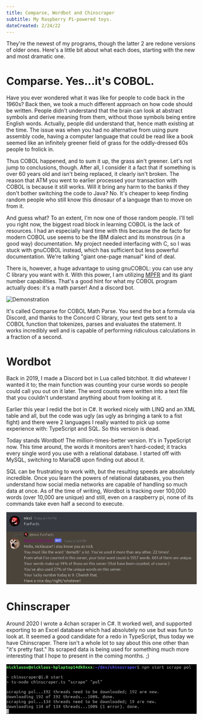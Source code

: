 ```yaml
---
title: Comparse, Wordbot and Chinscraper
subtitle: My Raspberry Pi-powered toys.
dateCreated: 2/24/22
---
```


They're the newest of my programs, though the latter 2 are redone versions of older ones. Here's a little bit about what each does, starting with the new and most dramatic one.

# Comparse. Yes...it's COBOL.
Have you ever wondered what it was like for people to code back in the 1960s? Back then, we took a much different approach on how code should be written. People didn't understand that the brain can look at abstract symbols and derive meaning from them, without those symbols being entire English words. Actually, people did understand that, hence math existing at the time. The issue was when you had no alternative from using pure assembly code, having a computer language that could be read like a book seemed like an infinitely greener field of grass for the oddly-dressed 60s people to frolick in.

Thus COBOL happened, and to sum it up, the grass ain't greener. Let's not jump to conclusions, though. After all, I consider it a fact that if something is over 60 years old and isn't being replaced, it clearly isn't broken. The reason that ATM you went to earlier processed your transaction with COBOL is because it still works. Will it bring any harm to the banks if they don't bother switching the code to Java? No. It's cheaper to keep finding random people who still know this dinosaur of a language than to move on from it.

And guess what? To an extent, I'm now one of those random people. I'll tell you right now, the biggest road block in learning COBOL is the lack of resources. I had an especially hard time with this because the de facto for modern COBOL use seems to be the IBM dialect and its monstrous (in a good way) documentation. My project needed interfacing with C, so I was stuck with gnuCOBOL instead, which has sufficient but less powerful documentation. We're talking "giant one-page manual" kind of deal.

There is, however, a huge advantage to using gnuCOBOL: you can use any C library you want with it. With this power, I am utilizing [MPFR](https://www.mpfr.org/) and its giant number capabilities. That's a good hint for what my COBOL program actually does: it's a math parser! And a discord bot.

![Demonstration](https://github.com/nicklausw/comparse/raw/main/demonstration.jpg)

It's called Comparse for COBOL Math Parse. You send the bot a formula via Discord, and thanks to the Concord C library, your text gets sent to a COBOL function that tokenizes, parses and evaluates the statement. It works incredibly well and is capable of performing ridiculous calculations in a fraction of a second.

# Wordbot
Back in 2019, I made a Discord bot in Lua called bitchbot. It did whatever I wanted it to; the main function was counting your curse words so people could call you out on it later. The word counts were written into a text file that you couldn't understand anything about from looking at it.

Earlier this year I redid the bot in C#. It worked nicely with LINQ and an XML table and all, but the code was ugly (as ugly as bringing a tank to a fist fight) and there were 2 languages I really wanted to pick up some experience with: TypeScript and SQL. So this version is dead.

Today stands Wordbot! The million-times-better version. It's in TypeScript now. This time around, the words it monitors aren't hard-coded; it tracks every single word you use with a relational database. I started off with MySQL, switching to MariaDB upon finding out about it.

SQL can be frustrating to work with, but the resulting speeds are absolutely incredible. Once you learn the powers of relational databases, you then understand how social media networks are capable of handling so much data at once. As of the time of writing, Wordbot is tracking over 100,000 words (over 10,000 are unique) and still, even on a raspberry pi, none of its commands take even half a second to execute.

![Demonstration](https://github.com/nicklausw/wordbot/raw/main/demonstration.jpg)

# Chinscraper
Around 2020 I wrote a 4chan scraper in C#. It worked well, and supported exporting to an Excel database which had absolutely no use but was fun to look at. It seemed a good candidate for a redo in TypeScript, thus today we have Chinscraper. There isn't a whole lot to say about this one other than "it's pretty fast." Its scraped data is being used for something much more interesting that I hope to present in the coming months. ;)

![Demonstration](https://github.com/nicklausw/chinscraper/raw/main/demonstration.jpg)